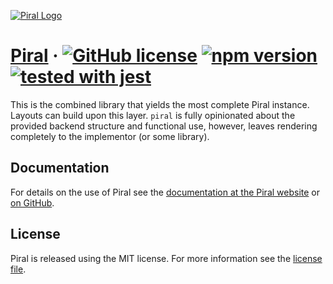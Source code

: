 [![Piral Logo](https://github.com/smapiot/piral/raw/master/docs/assets/logo.png)](https://piral.io)

# [Piral](https://piral.io) &middot; [![GitHub license](https://img.shields.io/badge/license-MIT-blue.svg)](https://github.com/smapiot/piral/blob/master/LICENSE) [![npm version](https://img.shields.io/npm/v/piral.svg?style=flat)](https://www.npmjs.com/package/piral) [![tested with jest](https://img.shields.io/badge/tested_with-jest-99424f.svg)](https://jestjs.io)

This is the combined library that yields the most complete Piral instance. Layouts can build upon this layer. `piral` is fully opinionated about the provided backend structure and functional use, however, leaves rendering completely to the implementor (or some library).

## Documentation

For details on the use of Piral see the [documentation at the Piral website](https://docs.piral.io) or [on GitHub](https://github.com/smapiot/piral/tree/master/docs).

## License

Piral is released using the MIT license. For more information see the [license file](./LICENSE).
